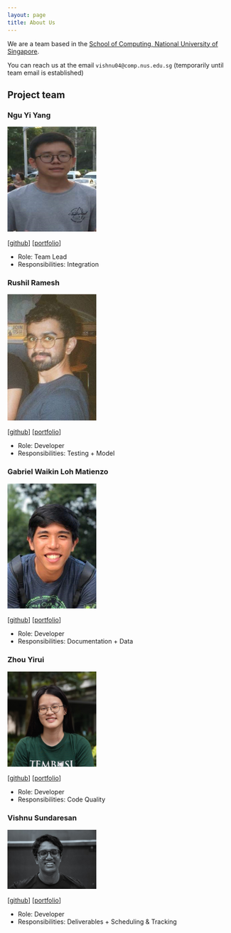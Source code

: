 ```yaml
---
layout: page
title: About Us
---
```


We are a team based in the [School of Computing, National University of Singapore](http://www.comp.nus.edu.sg).

You can reach us at the email `vishnu04@comp.nus.edu.sg`
(temporarily until team email is established)

## Project team

### Ngu Yi Yang

<img src="images/nguyiyang.png" width="200px">

[[github](https://github.com/nguyiyang)]
[[portfolio](team/nguyiyang.md)]

* Role: Team Lead
* Responsibilities: Integration

### Rushil Ramesh

<img src="images/rushilramesh.png" width="200px">

[[github](http://github.com/rushilramesh)]
[[portfolio](team/rushilramesh.md)]

* Role: Developer
* Responsibilities: Testing + Model

### Gabriel Waikin Loh Matienzo

<img src="images/gabrielwlm.png" width="200px">

[[github](http://github.com/GabrielWLM)]
[[portfolio](team/gabrielwlm.md)]

* Role: Developer
* Responsibilities: Documentation + Data

### Zhou Yirui

<img src="images/zhouyirui.png" width="200px">

[[github](http://github.com/zhouyirui)]
[[portfolio](team/zhouyirui.md)]

* Role: Developer
* Responsibilities: Code Quality

### Vishnu Sundaresan

<img src="images/juliussneezer04.png" width="200px">

[[github](http://github.com/juliussneezer04)]
[[portfolio](team/vishnusundaresan.md)]

* Role: Developer
* Responsibilities: Deliverables + Scheduling & Tracking
